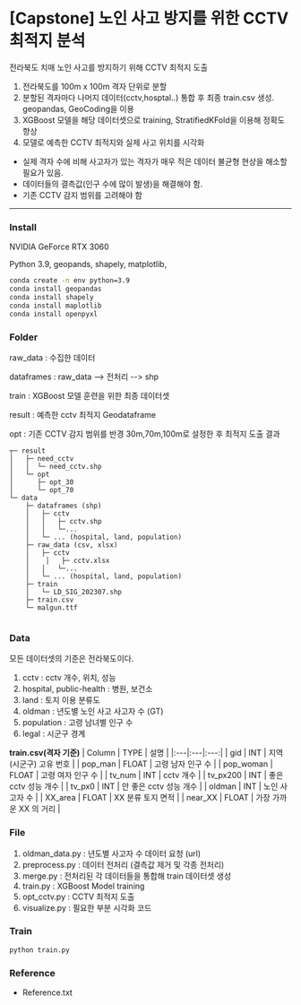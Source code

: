 # [Capstone] 노인 사고 방지를 위한 CCTV 최적지 분석

전라북도 치매 노인 사고를 방지하기 위해 CCTV 최적지 도출

1. 전라북도를 100m x 100m 격자 단위로 분할 
2. 분할된 격자마다 나머지 데이터(cctv,hosptal..) 통합 후 최종 train.csv 생성. geopandas, GeoCoding을 이용
3. XGBoost 모델을 해당 데이터셋으로 training, StratifiedKFold을 이용해 정확도 향상
4. 모델로 예측한 CCTV 최적지와 실제 사고 위치를 시각화

- 실제 격자 수에 비해 사고자가 있는 격자가 매우 적은 데이터 불균형 현상을 해소할 필요가 있음.
- 데이터들의 결측값(인구 수에 많이 발생)을 해결해야 함.
- 기존 CCTV 감지 범위를 고려해야 함

---

### Install
NVIDIA GeForce RTX 3060

Python 3.9, geopands, shapely, matplotlib, 

```sh
conda create -n env python=3.9
conda install geopandas 
conda install shapely
conda install maplotlib
conda install openpyxl
```

### Folder

raw_data : 수집한 데이터

dataframes : raw_data --> 전처리 --> shp

train : XGBoost 모델 훈련을 위한 최종 데이터셋

result : 예측한 cctv 최적지 Geodataframe

opt : 기존 CCTV 감지 범위를 반경 30m,70m,100m로 설정한 후 최적지 도출 결과


```
┬─ result
│   ├─ need_cctv
│   │  └─ need_cctv.shp
│   └─ opt
│      ├─ opt_30
│      └─ opt_70
└─ data
    ├─ dataframes (shp)
    │   ├─ cctv
    │   │   ├─ cctv.shp
    │   │   └─...
    │   └─ ... (hospital, land, population)
    ├─ raw_data (csv, xlsx)
    │   ├─ cctv
    │    │   ├─ cctv.xlsx
    │   │   └─...
    │   └─ ... (hospital, land, population)
    ├─ train
    │   └─ LD_SIG_202307.shp 
    ├─ train.csv
    └─ malgun.ttf
 
```

### Data
모든 데이터셋의 기준은 전라북도이다.

1. cctv : cctv 개수, 위치, 성능
2. hospital, public-health : 병원, 보건소
3. land : 토지 이용 분류도
4. oldman : 년도별 노인 사고 사고자 수 (GT)
5. population : 고령 남녀별 인구 수
6. legal : 시군구 경계

**train.csv(격자 기준)** 
| Column | TYPE | 설명 |
|:---|:---|:---:|
| gid | INT | 지역(시군구) 고유 번호 |
| pop_man | FLOAT | 고령 남자 인구 수 | 
| pop_woman | FLOAT | 고령 여자 인구 수 | 
| tv_num | INT | cctv 개수 |
| tv_px200 | INT | 좋은 cctv 성능 개수 | 
| tv_px0 | INT | 안 좋은 cctv 성능 개수 | 
| oldman | INT | 노인 사고자 수 |
| XX_area | FLOAT |	XX 분류 토지 면적 |
| near_XX | FLOAT | 가장 가까운 XX 의 거리 |

### File

1. oldman_data.py : 년도별 사고자 수 데이터 요청 (url)
2. preprocess.py : 데이터 전처리 (결측값 제거 및 각종 전처리)
3. merge.py : 전처리된 각 데이터들을 통합해 train 데이터셋 생성
4. train.py : XGBoost Model training
5. opt_cctv.py : CCTV 최적지 도출
6. visualize.py : 필요한 부분 시각화 코드


### Train
```sh
python train.py
```

### Reference
- Reference.txt



